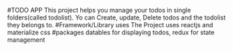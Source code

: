 #TODO APP
This project helps you manage your todos in single folders(called todolist). Yo can Create, update, Delete todos and the todolist they belongs to.
#Framework/Library uses
The Project uses reactjs and materialize css
#packages
datables for displaying todos,
redux for state management

